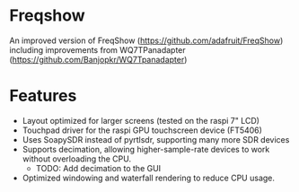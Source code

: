 # Freqshow

An improved version of FreqShow (https://github.com/adafruit/FreqShow) including
improvements from WQ7TPanadapter (https://github.com/Banjopkr/WQ7Tpanadapter)

# Features

* Layout optimized for larger screens (tested on the raspi 7" LCD)
* Touchpad driver for the raspi GPU touchscreen device (FT5406)
* Uses SoapySDR instead of pyrtlsdr, supporting many more SDR devices
* Supports decimation, allowing higher-sample-rate devices to work without
  overloading the CPU.
    * TODO: Add decimation to the GUI
* Optimized windowing and waterfall rendering to reduce CPU usage.

